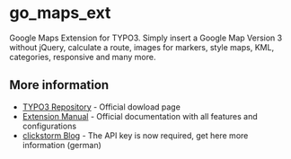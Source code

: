 # go_maps_ext

Google Maps Extension for TYPO3. Simply insert a Google Map Version 3 without jQuery, calculate a route,
images for markers, style maps, KML, categories, responsive and many more.

## More information

  * [TYPO3 Repository] - Official dowload page
  * [Extension Manual] - Official documentation with all features and configurations
  * [clickstorm Blog] - The API key is now required, get here more information (german)

[TYPO3 Repository]: <https://typo3.org/extensions/repository/view/go_maps_ext>
[Extension Manual]: <https://docs.typo3.org/p/clickstorm/go-maps-ext/main/en-us/User/Index.html>
[clickstorm Blog]: <https://www.clickstorm.de/blog/google-maps-api-nur-noch-mit-key/>
